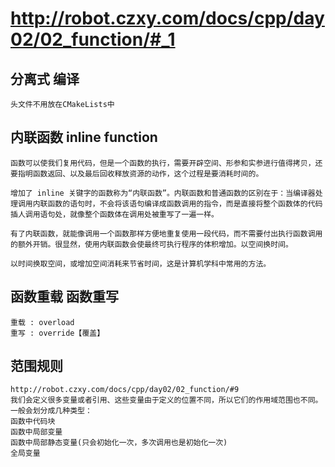 # http://robot.czxy.com/docs/cpp/day02/02_function/#_1

## 分离式 编译  
    头文件不用放在CMakeLists中


## 内联函数 inline function
    函数可以使我们复用代码，但是一个函数的执行，需要开辟空间、形参和实参进行值得拷贝，还要指明函数返回、以及最后回收释放资源的动作，这个过程是要消耗时间的。

    增加了 inline 关键字的函数称为“内联函数”。内联函数和普通函数的区别在于：当编译器处理调用内联函数的语句时，不会将该语句编译成函数调用的指令，而是直接将整个函数体的代码插人调用语句处，就像整个函数体在调用处被重写了一遍一样。

    有了内联函数，就能像调用一个函数那样方便地重复使用一段代码，而不需要付出执行函数调用的额外开销。很显然，使用内联函数会使最终可执行程序的体积增加。以空间换时间。

    以时间换取空间，或增加空间消耗来节省时间，这是计算机学科中常用的方法。


## 函数重载 函数重写 
    重载 : overload
    重写 : override【覆盖】

## 范围规则
    http://robot.czxy.com/docs/cpp/day02/02_function/#9
    我们会定义很多变量或者引用、这些变量由于定义的位置不同，所以它们的作用域范围也不同。一般会划分成几种类型： 
    函数中代码块 
    函数中局部变量
    函数中局部静态变量(只会初始化一次，多次调用也是初始化一次)
    全局变量

